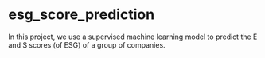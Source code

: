 # esg_score_prediction
In this project, we use a supervised machine learning model to predict the E and S scores (of ESG) of a group of companies.
